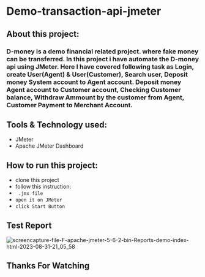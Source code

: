 # Demo-transaction-api-jmeter

## About this project:
### D-money is a demo financial related project. where fake money can be transferred. In this project i have automate the D-money api using JMeter. Here I have covered following task as Login, create User(Agent) & User(Customer), Search user, Deposit money System account to Agent account. Deposit money Agent account to Customer account, Checking Customer balance, Withdraw Ammount by the customer from Agent, Customer Payment to Merchant Account. 

## Tools & Technology used:
- JMeter
- Apache JMeter Dashboard

## How to run this project:
- clone this project
- follow this instruction:
- ```  .jmx file ```
- ``` open it on JMeter ```
- ``` click Start Button ```

## Test Report
![screencapture-file-F-apache-jmeter-5-6-2-bin-Reports-demo-index-html-2023-08-31-21_05_58](https://github.com/fahimmahatab/demo-transaction-api-jmeter/assets/43899673/8b5ca714-3c50-4f1a-a8b2-9c9abf8694b6)

## Thanks For Watching